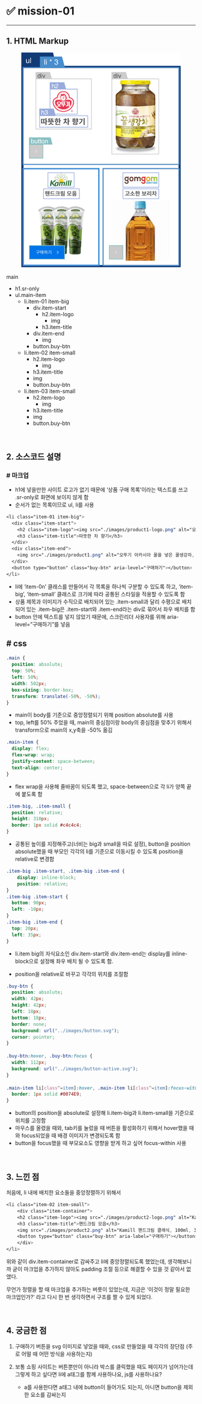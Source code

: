 # ✅ mission-01

---

## 1. HTML Markup

<figure>
    <img src="./images/mission-01-markup.png">
</figure>
main

- h1.sr-only
- ul.main-item
    - li.item-01 item-big
        - div.item-start
            - h2.item-logo
                - img
            - h3.item-title
        - div.item-end
            - img
        - button.buy-btn
    - li.item-02 item-small
        - h2.item-logo
            - img
        - h3.item-title
        - img
        - button.buy-btn
    - li.item-03 item-small
        - h2.item-logo
            - img
        - h3.item-title
        - img
        - button.buy-btn
<br /><br /><br />

## 2. 소스코드 설명


### # 마크업

- h1에 넣을만한 사이트 로고가 없기 때문에 ‘상품 구매 목록’이라는 텍스트를 쓰고 .sr-only로 화면에 보이지 않게 함
- 순서가 없는 목록이므로 ul, li를 사용

```css
<li class="item-01 item-big">
  <div class="item-start">
    <h2 class="item-logo"><img src="./images/product1-logo.png" alt="오뚜기"></h2>
    <h3 class="item-title">따뜻한 차 향기</h3>
  </div>
  <div class="item-end">
    <img src="./images/product1.png" alt="오뚜기 아카시아 꿀을 넣은 꿀생강차, 1kg">
  </div>
  <button type="button" class="buy-btn" aria-level="구매하기"></button>
</li>
```

- li에 ‘item-0n’ 클래스를 만들어서 각 목록을 하나씩 구분할 수 있도록 하고, ‘item-big’, ‘item-small’ 클래스로 크기에 따라 공통된 스타일을 적용할 수 있도록 함
- 상품 제목과 이미지가 수직으로 배치되어 있는 .item-small과 달리 수평으로 배치되어 있는 .item-big은 .item-start와 .item-end라는 div로 묶어서 좌우 배치를 함
- button 안에 텍스트를 넣지 않았기 때문에, 스크린리더 사용자를 위해 aria-level=”구매하기”를 넣음

## # css

```css
.main {
  position: absolute;
  top: 50%;
  left: 50%;
  width: 502px;
  box-sizing: border-box;
  transform: translate(-50%, -50%);
}
```

- main이 body를 기준으로 중앙정렬되기 위해 position absolute를 사용
- top, left를 50% 주었을 때, main의 중심점이랑 body의 중심점을 맞추기 위해서
transform으로 main의 x,y축을 -50% 옮김

```css
.main-item {
  display: flex;
  flex-wrap: wrap;
  justify-content: space-between;
  text-align: center;
}
```

- flex wrap을 사용해 줄바꿈이 되도록 했고, space-between으로 각 li가 양쪽 끝에 붙도록 함

```css
.item-big, .item-small {
  position: relative;
  height: 310px;
  border: 1px solid #c4c4c4;
}
```

- 공통된 높이를 지정해주고(너비는 big과 small을 따로 설정), button을 position absolute했을 때 부모인 각각의 li를 기준으로 이동시킬 수 있도록 position을 relative로 변경함

```css
.item-big .item-start, .item-big .item-end {
	display: inline-block;
	position: relative;
}
.item-big .item-start {
  bottom: 90px;
  left: -10px;
}
.item-big .item-end {
  top: 20px;
  left: 35px;
}
```

- li.item big의 자식요소인 div.item-start와 div.item-end는 display를 inline-block으로 설정해 좌우 배치 될 수 있도록 함.

- position을 relative로 바꾸고 각각의 위치를 조절함

```css
.buy-btn {
  position: absolute;
  width: 42px;
  height: 42px;
  left: 18px;
  bottom: 18px;
  border: none;
  background: url("../images/button.svg");
  cursor: pointer;
}

.buy-btn:hover, .buy-btn:focus {
  width: 112px;
  background: url("../images/button-active.svg");
}

.main-item li[class^=item]:hover, .main-item li[class^=item]:focus-within {
  border: 1px solid #0074E9;
}
```

- button의 position을 absolute로 설정해 li.item-big과 li.item-small을 기준으로 위치를 고정함
- 마우스를 올렸을 때와, tab키를 눌렀을 때 버튼을 활성화하기 위해서
hover했을 때와 focus되었을 때 배경 이미지가 변경되도록 함
- button을 focus했을 때 부모요소도 영향을 받게 하고 싶어 focus-within 사용
<br /><br /><br />

## 3. 느낀 점


처음에, li 내에 배치한 요소들을 중앙정렬하기 위해서

```css
<li class="item-02 item-small">
	<div class="item-container">
    <h2 class="item-logo"><img src="./images/product2-logo.png" alt="Kamill"></h2>
    <h3 class="item-title">핸드크림 모음</h3>
    <img src="./images/product2.png" alt="Kamill 핸드크림 클래식, 100ml, 3개입">
    <button type="button" class="buy-btn" aria-label="구매하기"></button>
	</div>
</li>
```

위와 같이 div.item-container로 감싸주고 li에 중앙정렬되도록 했었는데, 생각해보니까 굳이 마크업을 추가하지 않아도 padding 조절 등으로 해결할 수 있을 것 같아서 없앴다.

무언가 정렬을 할 때 마크업을 추가하는 버릇이 있었는데, 지금은 ‘이것이 정말 필요한 마크업인가?’ 라고 다시 한 번 생각하면서 구조를 짤 수 있게 되었다.
<br /><br /><br />

## 4. 궁금한 점


1. 구매하기 버튼을 svg 이미지로 넣었을 때와, css로 만들었을 때 각각의 장단점 (주로 어떨 때 어떤 방식을 사용하는지)

2. 보통 쇼핑 사이트는 버튼뿐만이 아니라 박스를 클릭했을 때도 페이지가 넘어가는데
그렇게 하고 싶다면 li에 a태그를 함께 사용하나요, js를 사용하나요?
    - a를 사용한다면 a태그 내에 button이 들어가도 되는지, 아니면 button을 제외한 요소를 감싸는지